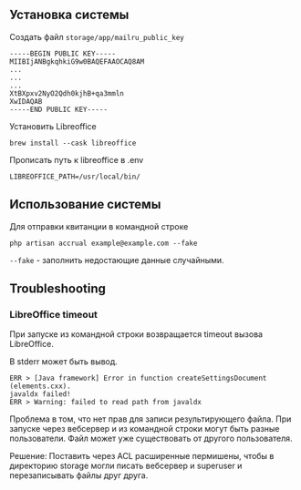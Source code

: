 

## Установка системы

Создать файл `storage/app/mailru_public_key`
```
-----BEGIN PUBLIC KEY-----
MIIBIjANBgkqhkiG9w0BAQEFAAOCAQ8AM
...
...
...
XtBXpxv2NyO2Qdh0kjhB+qa3mmln
XwIDAQAB
-----END PUBLIC KEY-----
```


Установить Libreoffice
```
brew install --cask libreoffice
```

Прописать путь к libreoffice в .env
```
LIBREOFFICE_PATH=/usr/local/bin/
```

## Использование системы

Для отправки квитанции в командной строке
```
php artisan accrual example@example.com --fake
```

`--fake` - заполнить недостающие данные случайными.

## Troubleshooting

### LibreOffice timeout
При запуске из командной строки возвращается timeout вызова LibreOffice.

В stderr может быть вывод.
```
ERR > [Java framework] Error in function createSettingsDocument (elements.cxx).
javaldx failed!
ERR > Warning: failed to read path from javaldx
```

Проблема в том, что нет прав для записи результирующего файла. При запуске 
через вебсервер и из командной строки могут быть разные пользователи. Файл может уже существовать от другого пользователя.

Решение:
Поставить через ACL расширенные пермишены, чтобы в директорию storage могли писать вебсервер и superuser и перезаписывать файлы друг друга.